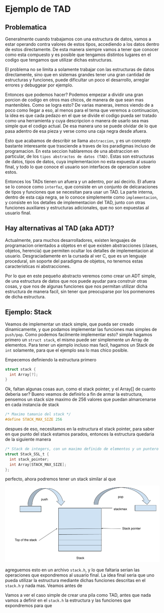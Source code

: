 # Ejemplo de TAD

## Problematica

Generalmente cuando trabajamos con una estructura de datos, vamos a estar operando contra valores de estos tipos, accediendo a los datos dentro de estos directamente. De esta manera siempre vamos a tener que conocer como esta compuesto y es posible que tengamos distintos lugares en el codigo que tengamos que utilizar dichas estructuras. 

El problema no se limita a solamente trabajar con las estructuras de datos directamente, sino que en sistemas grandes tener una gran cantidad de estructuras y funciones, puede dificultar un poco el desarrollo, arreglar errores y debuggear por ejemplo. 

Entonces que podemos hacer? Podemos empezar a dividir una gran porcion de codigo en otros mas chicos, de manera de que sean mas mantenibles. Como se logra esto? De varias maneras, iremos viendo de a poco como llegar a eso, al menos para el tema que veremos a continuacion, la idea es que cada pedazo en el que se divide el codigo pueda ser tratado como una herramienta y cuya descripcion o manera de usarlo sea mas simple que el codigo actual. De esa manera uno se puede olvidar de lo que pasa adentro de esa pieza y verse como una caja negra desde afuera.

Esto que acabamos de describir se llama `abstraccion`, y es un concepto bastante interesante que trasciende a traves de los paradigmas incluso de programacion. En esta seccion hablaremos de una abstraccion en particular, de los `tipos abstractos de datos (TAD)`. Estas son estructuras de datos, tipos de datos, cuya implementacion no esta expuesta al usuario final, y todo lo que conoce el usuario son interfaces de operacion sobre estos.

Entonces los TADs tienen un afuera y un adentro, por asi decirlo. El afuera se lo conoce como `interfaz`, que consiste en un conjunto de delcaraciones de tipos y funciones que se necesitan para usar un TAD. La parte interna, dentro de esta caja negra, se lo conoce simplemente como `implementacion`, y consiste en los detalles de implementacion del TAD, junto con otras funciones auxiliares y estructuras adicionales, que no son expuestas al usuario final.

## Hay alternativas al TAD (aka ADT)?

Actualmente, para muchos desarrolladores, existen lenguajes de programacion orientados a objetos en el que existen abstracciones (clases, objetos, herencia) que permiten ocultar los detalles de implementacion al usuario. Desgraciadamente en la cursada al ver C, que es un lenguaje procedural, sin soporte del paradigma de objetos, no tenemos estas caracteristicas ni abstracciones.

Por lo que en este pequeño abstracto veremos como crear un ADT simple, de una estructura de datos que nos puede ayudar para construir otras cosas, y que nos de algunas funciones que nos permitan utilizar dicha estructura de manera facil, sin tener que preocuparse por los pormenores de dicha estructura.

## Ejemplo: Stack

Veamos de implementar un stack simple, que pueda ser creado dinamicamente, y que podamos implementar las funciones mas simples de `push/pop`. Como podemos facilmente implementar esto? simple hagamos primero un `struct stack`, el mismo puede ser simplemente un Array de elementos. Para tener un ejemplo incluso mas facil, hagamos un Stack de `int` solamente, para que el ejemplo sea lo mas chico posible.

Empecemos definiendo la estructura primero

```c
struct stack {
  int Array[?];
}
```

Ok, faltan algunas cosas aun, como el stack pointer, y el Array[] de cuanto deberia ser? Bueno veamos de definirlo a fin de armar la estructura, pensemos un stack size maximo de 256 valores que puedan almarcenarse en cada instancia de stack

```c
/* Maximo tamanio del stack */
#define STACK_MAX_SIZE 256
```

despues de eso, necesitamos en la estructura el stack pointer, para saber en que punto del stack estamos parados, entonces la estructura quedaria de la siguiente manera

```c
/* Stack de integers, con un maximo definido de elementos y un puntero del stack. */
struct Stack_SSL_t {
  int stack_pointer;
  int Array[STACK_MAX_SIZE];
};
```

perfecto, ahora podremos tener un stack similar al que 

![](./stack.png)

agreguemos esto en un archivo `stack.h`, y lo que faltaria serian las operaciones que expondremos al usuario final. La idea final seria que uno pueda utilizar la estructura mediante dichas funciones descritas en el `stack.h` y nada mas. Veamos antes de 

Vamos a ver el caso simple de crear una pila como TAD, antes que nada vamos a definir en el `stack.h` la estructura y las funciones que expondremos para que 

